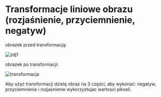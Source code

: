 # Transformacje liniowe obrazu (rozjaśnienie, przyciemnienie, negatyw)
obrazek przed transformacją:

![zdj1](https://user-images.githubusercontent.com/80594097/115150132-5d295e80-a067-11eb-9e63-fca4a4e8da76.jpg)

obrazek po transformacji:

![transformacja](https://user-images.githubusercontent.com/80594097/115150130-5bf83180-a067-11eb-8055-d8bcca51f8c1.jpg)



Aby użyć transformacji dzielę obraz na 3 części, aby wykonać: negatyw, przyciemnienie i rozjasnienie wykorzystujac wartosci pikseli.
